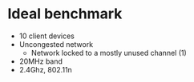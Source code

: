 # Ideal benchmark

- 10 client devices
- Uncongested network
    -  Network locked to a mostly unused channel (1)
- 20MHz band
- 2.4Ghz, 802.11n

